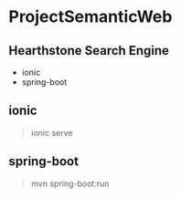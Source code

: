 # ProjectSemanticWeb

## Hearthstone Search Engine
<ul>
  <li>ionic</li>
  <li>spring-boot</li>
</ul>

## ionic
> ionic serve

## spring-boot
> mvn spring-boot:run
